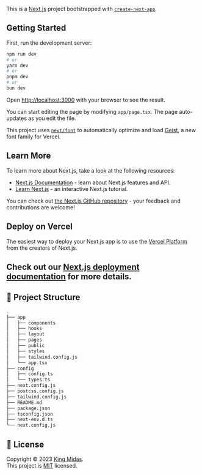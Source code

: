 This is a [Next.js](https://nextjs.org) project bootstrapped with [`create-next-app`](https://nextjs.org/docs/app/api-reference/cli/create-next-app).

## Getting Started

First, run the development server:

```bash
npm run dev
# or
yarn dev
# or
pnpm dev
# or
bun dev
```

Open [http://localhost:3000](http://localhost:3000) with your browser to see the result.

You can start editing the page by modifying `app/page.tsx`. The page auto-updates as you edit the file.

This project uses [`next/font`](https://nextjs.org/docs/app/building-your-application/optimizing/fonts) to automatically optimize and load [Geist](https://vercel.com/font), a new font family for Vercel.

## Learn More

To learn more about Next.js, take a look at the following resources:

- [Next.js Documentation](https://nextjs.org/docs) - learn about Next.js features and API.
- [Learn Next.js](https://nextjs.org/learn) - an interactive Next.js tutorial.

You can check out [the Next.js GitHub repository](https://github.com/vercel/next.js) - your feedback and contributions are welcome!

## Deploy on Vercel

The easiest way to deploy your Next.js app is to use the [Vercel Platform](https://vercel.com/new?utm_medium=default-template&filter=next.js&utm_source=create-next-app&utm_campaign=create-next-app-readme) from the creators of Next.js.

Check out our [Next.js deployment documentation](https://nextjs.org/docs/app/building-your-application/deploying) for more details.
---------------------

## 🚀 Project Structure

```bash
.
├── app
│   ├── components
│   ├── hooks
│   ├── layout
│   ├── pages
│   ├── public
│   ├── styles
│   ├── tailwind.config.js
│   └── app.tsx
├── config
│   ├── config.ts
│   └── types.ts
├── next.config.js
├── postcss.config.js
├── tailwind.config.js
├── README.md
├── package.json
├── tsconfig.json
├── next-env.d.ts
└── next.config.js
```

## 📝 License

Copyright © 2023 [King Midas](https://github.com/kingmidas).<br />
This project is [MIT](https://github.com/kingmidas/chicken-soup-4-the-developers-soul/blob/main/LICENSE) licensed.